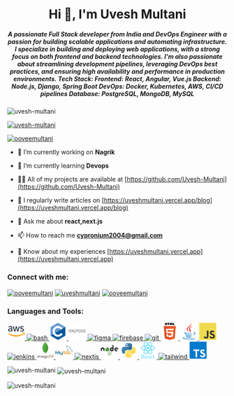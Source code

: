 <h1 align="center">Hi 👋, I'm Uvesh Multani</h1>
<h5 align="center">A passionate Full Stack developer from India and DevOps Engineer with a passion for building scalable applications and automating infrastructure. I specialize in building and deploying web applications, with a strong focus on both frontend and backend technologies. I'm also passionate about streamlining development pipelines, leveraging DevOps best practices, and ensuring high availability and performance in production environments. Tech Stack: Frontend: React, Angular, Vue.js Backend: Node.js, Django, Spring Boot DevOps: Docker, Kubernetes, AWS, CI/CD pipelines Database: PostgreSQL, MongoDB, MySQL</h3>

<p align="left"> <img src="https://komarev.com/ghpvc/?username=uvesh-multani&label=Profile%20views&color=0e75b6&style=flat" alt="uvesh-multani" /> </p>

<p align="left"> <a href="https://github.com/ryo-ma/github-profile-trophy"><img src="https://github-profile-trophy.vercel.app/?username=uvesh-multani" alt="uvesh-multani" /></a> </p>

<p align="left"> <a href="https://twitter.com/ooveemultani" target="blank"><img src="https://img.shields.io/twitter/follow/ooveemultani?logo=twitter&style=for-the-badge" alt="ooveemultani" /></a> </p>

- 🔭 I’m currently working on **Nagrik**

- 🌱 I’m currently learning **Devops**

- 👨‍💻 All of my projects are available at [https://github.com/Uvesh-Multani](https://github.com/Uvesh-Multani)

- 📝 I regularly write articles on [https://uveshmultani.vercel.app/blog](https://uveshmultani.vercel.app/blog)

- 💬 Ask me about **react,next.js**

- 📫 How to reach me **cypronium2004@gmail.com**

- 📄 Know about my experiences [https://uveshmultani.vercel.app](https://uveshmultani.vercel.app)

<h3 align="left">Connect with me:</h3>
<p align="left">
<a href="https://twitter.com/ooveemultani" target="blank"><img align="center" src="https://raw.githubusercontent.com/rahuldkjain/github-profile-readme-generator/master/src/images/icons/Social/twitter.svg" alt="ooveemultani" height="30" width="40" /></a>
<a href="https://linkedin.com/in/uveshmultani" target="blank"><img align="center" src="https://raw.githubusercontent.com/rahuldkjain/github-profile-readme-generator/master/src/images/icons/Social/linked-in-alt.svg" alt="uveshmultani" height="30" width="40" /></a>
<a href="https://instagram.com/ooveemultani" target="blank"><img align="center" src="https://raw.githubusercontent.com/rahuldkjain/github-profile-readme-generator/master/src/images/icons/Social/instagram.svg" alt="ooveemultani" height="30" width="40" /></a>
</p>

<h3 align="left">Languages and Tools:</h3>
<p align="left"> <a href="https://aws.amazon.com" target="_blank" rel="noreferrer"> <img src="https://raw.githubusercontent.com/devicons/devicon/master/icons/amazonwebservices/amazonwebservices-original-wordmark.svg" alt="aws" width="40" height="40"/> </a> <a href="https://www.gnu.org/software/bash/" target="_blank" rel="noreferrer"> <img src="https://www.vectorlogo.zone/logos/gnu_bash/gnu_bash-icon.svg" alt="bash" width="40" height="40"/> </a> <a href="https://www.cprogramming.com/" target="_blank" rel="noreferrer"> <img src="https://raw.githubusercontent.com/devicons/devicon/master/icons/c/c-original.svg" alt="c" width="40" height="40"/> </a> <a href="https://expressjs.com" target="_blank" rel="noreferrer"> <img src="https://raw.githubusercontent.com/devicons/devicon/master/icons/express/express-original-wordmark.svg" alt="express" width="40" height="40"/> </a> <a href="https://www.figma.com/" target="_blank" rel="noreferrer"> <img src="https://www.vectorlogo.zone/logos/figma/figma-icon.svg" alt="figma" width="40" height="40"/> </a> <a href="https://firebase.google.com/" target="_blank" rel="noreferrer"> <img src="https://www.vectorlogo.zone/logos/firebase/firebase-icon.svg" alt="firebase" width="40" height="40"/> </a> <a href="https://git-scm.com/" target="_blank" rel="noreferrer"> <img src="https://www.vectorlogo.zone/logos/git-scm/git-scm-icon.svg" alt="git" width="40" height="40"/> </a> <a href="https://www.w3.org/html/" target="_blank" rel="noreferrer"> <img src="https://raw.githubusercontent.com/devicons/devicon/master/icons/html5/html5-original-wordmark.svg" alt="html5" width="40" height="40"/> </a> <a href="https://www.java.com" target="_blank" rel="noreferrer"> <img src="https://raw.githubusercontent.com/devicons/devicon/master/icons/java/java-original.svg" alt="java" width="40" height="40"/> </a> <a href="https://developer.mozilla.org/en-US/docs/Web/JavaScript" target="_blank" rel="noreferrer"> <img src="https://raw.githubusercontent.com/devicons/devicon/master/icons/javascript/javascript-original.svg" alt="javascript" width="40" height="40"/> </a> <a href="https://www.jenkins.io" target="_blank" rel="noreferrer"> <img src="https://www.vectorlogo.zone/logos/jenkins/jenkins-icon.svg" alt="jenkins" width="40" height="40"/> </a> <a href="https://www.mongodb.com/" target="_blank" rel="noreferrer"> <img src="https://raw.githubusercontent.com/devicons/devicon/master/icons/mongodb/mongodb-original-wordmark.svg" alt="mongodb" width="40" height="40"/> </a> <a href="https://www.mysql.com/" target="_blank" rel="noreferrer"> <img src="https://raw.githubusercontent.com/devicons/devicon/master/icons/mysql/mysql-original-wordmark.svg" alt="mysql" width="40" height="40"/> </a> <a href="https://nextjs.org/" target="_blank" rel="noreferrer"> <img src="https://cdn.worldvectorlogo.com/logos/nextjs-2.svg" alt="nextjs" width="40" height="40"/> </a> <a href="https://nodejs.org" target="_blank" rel="noreferrer"> <img src="https://raw.githubusercontent.com/devicons/devicon/master/icons/nodejs/nodejs-original-wordmark.svg" alt="nodejs" width="40" height="40"/> </a> <a href="https://www.python.org" target="_blank" rel="noreferrer"> <img src="https://raw.githubusercontent.com/devicons/devicon/master/icons/python/python-original.svg" alt="python" width="40" height="40"/> </a> <a href="https://reactjs.org/" target="_blank" rel="noreferrer"> <img src="https://raw.githubusercontent.com/devicons/devicon/master/icons/react/react-original-wordmark.svg" alt="react" width="40" height="40"/> </a> <a href="https://tailwindcss.com/" target="_blank" rel="noreferrer"> <img src="https://www.vectorlogo.zone/logos/tailwindcss/tailwindcss-icon.svg" alt="tailwind" width="40" height="40"/> </a> <a href="https://www.typescriptlang.org/" target="_blank" rel="noreferrer"> <img src="https://raw.githubusercontent.com/devicons/devicon/master/icons/typescript/typescript-original.svg" alt="typescript" width="40" height="40"/> </a> </p>

<p><img align="left" src="https://github-readme-stats.vercel.app/api/top-langs?username=uvesh-multani&show_icons=true&locale=en&layout=compact" alt="uvesh-multani" /></p>

<p>&nbsp;<img align="center" src="https://github-readme-stats.vercel.app/api?username=uvesh-multani&show_icons=true&locale=en" alt="uvesh-multani" /></p>

<p><img align="center" src="https://github-readme-streak-stats.herokuapp.com/?user=uvesh-multani&" alt="uvesh-multani" /></p>
